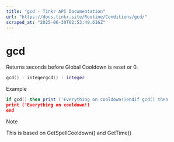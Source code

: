 ```yaml
---
title: "gcd - Tinkr API Documentation"
url: "https://docs.tinkr.site/Routine/Conditions/gcd/"
scraped_at: "2025-06-30T02:53:49.616Z"
---
```


# gcd

Returns seconds before Global Cooldown is reset or 0.

```lua
gcd() : integergcd() : integer
```

Example

```lua
if gcd() then print ('Everything on cooldown!)endif gcd() then 
print ('Everything on cooldown!)
end 
```

Note

This is based on GetSpellCooldown() and GetTime()